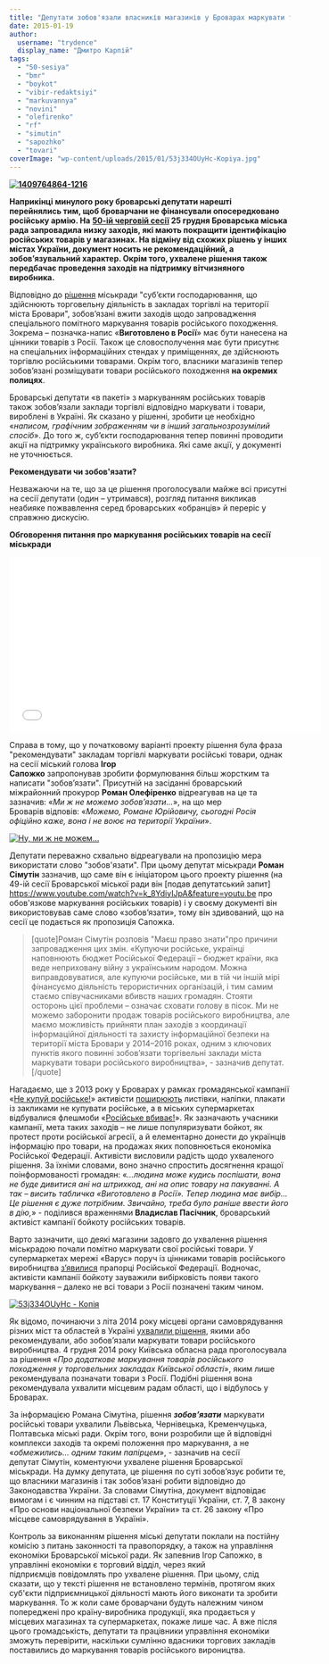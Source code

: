 ```yaml
---
title: "Депутати зобов'язали власників магазинів у Броварах маркувати товари російського виробництва"
date: 2015-01-19
author: 
  username: "trydence"
  display_name: "Дмитро Карпій"
tags: 
  - "50-sesiya"
  - "bmr"
  - "boykot"
  - "vibir-redaktsiyi"
  - "markuvannya"
  - "novini"
  - "olefirenko"
  - "rf"
  - "simutin"
  - "sapozhko"
  - "tovari"
coverImage: "wp-content/uploads/2015/01/53j334OUyHc-Kopiya.jpg"
---
```


**[![1409764864-1216](https://mpz.brovary.org/wp-content/uploads/2015/01/1409764864-1216.jpg)](https://mpz.brovary.org/wp-content/uploads/2015/01/1409764864-1216.jpg)**

**Наприкінці минулого року броварські депутати нарешті перейнялись тим, щоб броварчани не фінансували опосередковано російську армію. На** **[50-ій черговій сесії](https://mpz.brovary.org/25-grudnya-vidbudetsya-50-ta-sesiya-brovarskoyi-miskoyi-radi/) 25 грудня Броварська міська рада запровадила низку заходів, які мають покращити ідентифікацію російських товарів у магазинах. На відміну від схожих рішень у інших містах України, документ носить не рекомендаційний, а зобов’язувальний характер. Окрім того, ухвалене рішення також передбачає проведення заходів на підтримку вітчизняного виробника.**

Відповідно до [рішення](https://docs.brovary.org/p14984/25.12.2014/1384-50-06) міськради "суб’єкти господарювання, що здійснюють торговельну діяльність в закладах торгівлі на території міста Бровари", зобов’язані вжити заходів щодо запровадження спеціального помітного маркування товарів російського походження. Зокрема – позначка-напис «**Виготовлено в Росії**» має бути нанесена на цінники товарів з Росії. Також це словосполучення має бути присутнє на спеціальних інформаційних стендах у приміщеннях, де здійснюють торгівлю російськими товарами. Окрім того, власники магазинів тепер зобов’язані розміщувати товари російського походження **на окремих полицях**.

Броварські депутати «в пакеті» з маркуванням російських товарів також зобов’язали заклади торгівлі відповідно маркувати і товари, вироблені в Україні. Як сказано у рішенні, зробити це необхідно «_написом, графічним зображенням чи в інший загальнозрозумілий спосіб_». До того ж, суб’єкти господарювання тепер повинні проводити акції на підтримку українського виробника. Які саме акції, у документі не уточнюється.

**Рекомендувати чи зобов'язати?**

Незважаючи на те, що за це рішення проголосували майже всі присутні на сесії депутати (один – утримався), розгляд питання викликав неабияке пожвавлення серед броварських «обранців» й переріс у справжню дискусію.

**Обговорення питання про маркування російських товарів на сесії міськради**

<iframe src="//www.youtube.com/embed/WrSDLkRqhiI" width="560" height="315" frameborder="0" allowfullscreen="allowfullscreen"></iframe>

Справа в тому, що у початковому варіанті проекту рішення була фраза "рекомендувати" закладам торгівлі маркувати російські товари, однак на сесії міський голова **Ігор Сапожко** запропонував зробити формулювання більш жорстким та написати "зобов’язати". Присутній на засіданні броварський міжрайонний прокурор **Роман Олефіренко** відреагував на це та зазначив: «_Ми ж не можемо зобов’язати…_», на що мер Броварів відповів: «_Можемо, Романе Юрійовичу, сьогодні Росія офіційно каже, вона і не воює на території України_».

[![Ну, ми ж не можем...](https://mpz.brovary.org/wp-content/uploads/2015/01/Nu-mi-zh-ne-mozhem....jpg)](https://mpz.brovary.org/wp-content/uploads/2015/01/Nu-mi-zh-ne-mozhem....jpg)

Депутати переважно схвально відреагували на пропозицію мера використати слово "зобов'язати". При цьому депутат міськради **Роман Сімутін** зазначив, що саме він є ініціатором цього проекту рішення (на 49-ій сесії Броварської міської ради він [подав депутатський запит] https://www.youtube.com/watch?v=k_8YdiyIJpA&feature=youtu.be  про обов'язкове маркування російських товарів) і у своєму документі він використовував саме слово «зобов’язати», тому він здивований, що на сесії це подається як пропозиція Сапожка.

> \[quote\]Роман Сімутін розповів "Маєш право знати"про причини запровадження цих змін. «Купуючи російське, українці наповнюють бюджет Російської Федерації – бюджет країни, яка веде неприховану війну з українським народом. Можна виправдовуватися, але купуючи російське, ми в тій чи іншій мірі фінансуємо діяльність терористичних організацій, і тим самим стаємо співучасниками вбивств наших громадян. Стояти осторонь цієї проблеми – означає сховати голову в пісок. Ми не можемо заборонити продаж товарів російського виробництва, але маємо можливість прийняти план заходів з координації інформаційної діяльності та захисту інформаційної безпеки на території міста Бровари у 2014–2016 роках, одним з ключових пунктів якого повинні зобов’язати торгівельні заклади міста маркувати товари російського виробництва», - зазначив депутат. \[/quote\]

Нагадаємо, ще з 2013 року у Броварах у рамках громадянської кампанії «[Не купуй російське!](https://uk.wikipedia.org/wiki/%D0%9D%D0%B5_%D0%BA%D1%83%D0%BF%D1%83%D0%B9_%D1%80%D0%BE%D1%81%D1%96%D0%B9%D1%81%D1%8C%D0%BA%D0%B5!)» активісти [поширюють](https://mpz.brovary.org/ozbroyeni-zubati-matroshki-zaklikayut-boykotuvati-rosiyski-tovari/) листівки, наліпки, плакати із закликами не купувати російське, а в міських супермаркетах відбувалися флешмоби «[Російське вбиває!](https://mpz.brovary.org/brovarska-molod-vmiraye-vid-rosiyskih-tovariv-prosto-u-supermarketah/)». Як зазначають учасники кампанії, мета таких заходів – не лише популяризувати бойкот, як протест проти російської агресії, а й елементарно донести до українців інформацію про товари, на продажах яких поповнюється економіка Російської Федерації. Активісти висловили радість щодо ухваленого рішення. За їхніми словами, воно значно спростить досягнення кращої поінформованості громадян: «_…людина може кудись поспішати, вона не буде дивитися ані на штрихкод, ані на опис товару на пакуванні. А так – висить табличка «Виготовлено в Росії». Тепер людина має вибір… Це рішення є дуже потрібним. Звичайно, треба було раніше ввести його в дію,_» - поділився враженнями **Владислав Пасічник**, броварський активіст кампанії бойкоту російських товарів.

Варто зазначити, що деякі магазини задовго до ухвалення рішення міськрадою почали помітно маркувати свої російські товари. У супермаркетах мережі «Варус» поруч із цінниками товарів російського виробництва [з’явилися](https://vk.com/wall-1562726_3769) прапорці Російської Федерації. Водночас, активісти кампанії бойкоту зауважили вибірковість появи такого маркування – далеко не всі товари з Росії позначені таким чином.

[![53j334OUyHc - Копія](https://mpz.brovary.org/wp-content/uploads/2015/01/53j334OUyHc-Kopiya.jpg)](https://mpz.brovary.org/wp-content/uploads/2015/01/53j334OUyHc-Kopiya.jpg)

Як відомо, починаючи з літа 2014 року місцеві органи самоврядування різних міст та областей в Україні [ухвалили рішення](https://uk.wikipedia.org/wiki/%D0%9D%D0%B5_%D0%BA%D1%83%D0%BF%D1%83%D0%B9_%D1%80%D0%BE%D1%81%D1%96%D0%B9%D1%81%D1%8C%D0%BA%D0%B5!#.D0.A0.D0.B5.D0.B0.D0.BA.D1.86.D1.96.D1.97), якими або рекомендували, або зобов’язали маркувати товари російського виробництва. 4 грудня 2014 року Київська обласна рада проголосувала за рішення «_Про додаткове маркування товарів російського походження у торговельних закладах Київської області_», яким лише рекомендувала позначати товари з Росії. Подібні рішення вона рекомендувала ухвалити місцевим радам області, що і відбулось у Броварах.

За інформацією Романа Сімутіна, рішення _**зобов’язати**_ маркувати російські товари ухвалили Львівська, Чернівецька, Кременчуцька, Полтавська міські ради. Окрім того, вони розробили ще й відповідні комплекси заходів та окремі положення про маркування, а не «_обмежились… одним таким папірцем_», - зазначив на сесії депутат Сімутін, коментуючи ухвалене рішення Броварської міськради. На думку депутата, це рішення по суті зобов’язує робити те, що власники магазинів і так зобов’язані робити відповідно до Законодавства України. За словами Сімутіна, документ відповідає вимогам і є чинним на підставі ст. 17 Конституції України, ст. 7, 8 закону «Про основи національної безпеки України» та ст. 26 закону «Про місцеве самоврядування в Україні».

Контроль за виконанням рішення міські депутати поклали на постійну комісію з питань законності та правопорядку, а також на управління економіки Броварської міської ради. Як запевнив Ігор Сапожко, в управлінні економіки є торговий відділ, через який підприємців повідомлять про ухвалене рішення. При цьому, слід сказати, що у тексті рішення не встановлено термінів, протягом яких суб'єкти підприємницької діяльності мають його виконати та зробити маркування. То ж коли саме броварчани будуть належним чином попереджені про країну-виробника продукції, яка продається у місцевих магазинах та супермаркетах, покаже лише час. А вже після цього громадськість, депутати та працівники управління економіки зможуть перевірити, наскільки сумлінно вдасники торгових закладів поставились до маркування товарів російського вироництва.

